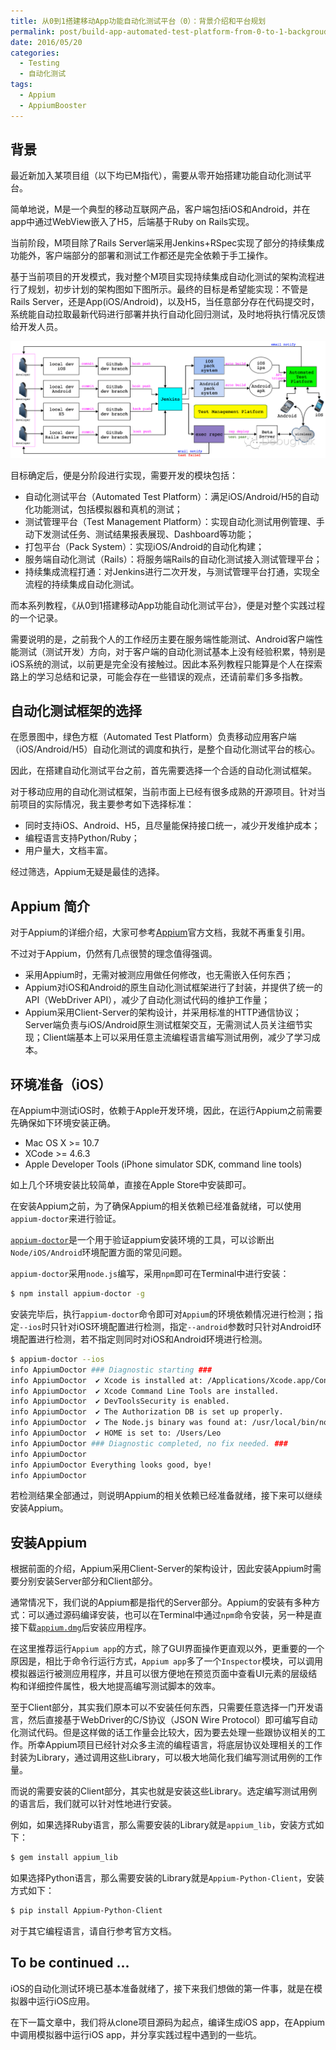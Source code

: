```yaml
---
title: 从0到1搭建移动App功能自动化测试平台（0）：背景介绍和平台规划
permalink: post/build-app-automated-test-platform-from-0-to-1-backgroud-introduction
date: 2016/05/20
categories:
  - Testing
  - 自动化测试
tags:
  - Appium
  - AppiumBooster
---
```


## 背景

最近新加入某项目组（以下均已M指代），需要从零开始搭建功能自动化测试平台。

简单地说，M是一个典型的移动互联网产品，客户端包括iOS和Android，并在app中通过WebView嵌入了H5，后端基于Ruby on Rails实现。

当前阶段，M项目除了Rails Server端采用Jenkins+RSpec实现了部分的持续集成功能外，客户端部分的部署和测试工作都还是完全依赖于手工操作。

基于当前项目的开发模式，我对整个M项目实现持续集成自动化测试的架构流程进行了规划，初步计划的架构图如下图所示。最终的目标是希望能实现：不管是Rails Server，还是App(iOS/Android)，以及H5，当任意部分存在代码提交时，系统能自动拉取最新代码进行部署并执行自动化回归测试，及时地将执行情况反馈给开发人员。

![](../images/DebugTalk_Plus_Automated_Test_Platform.jpg)

目标确定后，便是分阶段进行实现，需要开发的模块包括：

- 自动化测试平台（Automated Test Platform）：满足iOS/Android/H5的自动化功能测试，包括模拟器和真机的测试；
- 测试管理平台（Test Management Platform）：实现自动化测试用例管理、手动下发测试任务、测试结果报表展现、Dashboard等功能；
- 打包平台（Pack System）：实现iOS/Android的自动化构建；
- 服务端自动化测试（Rails）：将服务端Rails的自动化测试接入测试管理平台；
- 持续集成流程打通：对Jenkins进行二次开发，与测试管理平台打通，实现全流程的持续集成自动化测试。

而本系列教程，《从0到1搭建移动App功能自动化测试平台》，便是对整个实践过程的一个记录。

需要说明的是，之前我个人的工作经历主要在服务端性能测试、Android客户端性能测试（测试开发）方向，对于客户端的自动化测试基本上没有经验积累，特别是iOS系统的测试，以前更是完全没有接触过。因此本系列教程只能算是个人在探索路上的学习总结和记录，可能会存在一些错误的观点，还请前辈们多多指教。

## 自动化测试框架的选择

在愿景图中，绿色方框（Automated Test Platform）负责移动应用客户端（iOS/Android/H5）自动化测试的调度和执行，是整个自动化测试平台的核心。

因此，在搭建自动化测试平台之前，首先需要选择一个合适的自动化测试框架。

对于移动应用的自动化测试框架，当前市面上已经有很多成熟的开源项目。针对当前项目的实际情况，我主要参考如下选择标准：

- 同时支持iOS、Android、H5，且尽量能保持接口统一，减少开发维护成本；
- 编程语言支持Python/Ruby；
- 用户量大，文档丰富。

经过筛选，Appium无疑是最佳的选择。

## Appium 简介

对于Appium的详细介绍，大家可参考[Appium](http://appium.io/)官方文档，我就不再重复引用。

不过对于Appium，仍然有几点很赞的理念值得强调。

- 采用Appium时，无需对被测应用做任何修改，也无需嵌入任何东西；
- Appium对iOS和Android的原生自动化测试框架进行了封装，并提供了统一的API（WebDriver API），减少了自动化测试代码的维护工作量；
- Appium采用Client-Server的架构设计，并采用标准的HTTP通信协议；Server端负责与iOS/Android原生测试框架交互，无需测试人员关注细节实现；Client端基本上可以采用任意主流编程语言编写测试用例，减少了学习成本。

## 环境准备（iOS）

在Appium中测试iOS时，依赖于Apple开发环境，因此，在运行Appium之前需要先确保如下环境安装正确。

- Mac OS X >= 10.7
- XCode >= 4.6.3
- Apple Developer Tools (iPhone simulator SDK, command line tools)

如上几个环境安装比较简单，直接在Apple Store中安装即可。

在安装Appium之前，为了确保Appium的相关依赖已经准备就绪，可以使用`appium-doctor`来进行验证。

[`appium-doctor`](https://github.com/appium/appium-doctor)是一个用于验证appium安装环境的工具，可以诊断出`Node/iOS/Android`环境配置方面的常见问题。

`appium-doctor`采用`node.js`编写，采用`npm`即可在Terminal中进行安装：

~~~sh
$ npm install appium-doctor -g
~~~

安装完毕后，执行`appium-doctor`命令即可对`Appium`的环境依赖情况进行检测；指定`--ios`时只针对iOS环境配置进行检测，指定`--android`参数时只针对Android环境配置进行检测，若不指定则同时对iOS和Android环境进行检测。

~~~sh
$ appium-doctor --ios
info AppiumDoctor ### Diagnostic starting ###
info AppiumDoctor  ✔ Xcode is installed at: /Applications/Xcode.app/Contents/Developer
info AppiumDoctor  ✔ Xcode Command Line Tools are installed.
info AppiumDoctor  ✔ DevToolsSecurity is enabled.
info AppiumDoctor  ✔ The Authorization DB is set up properly.
info AppiumDoctor  ✔ The Node.js binary was found at: /usr/local/bin/node
info AppiumDoctor  ✔ HOME is set to: /Users/Leo
info AppiumDoctor ### Diagnostic completed, no fix needed. ###
info AppiumDoctor
info AppiumDoctor Everything looks good, bye!
info AppiumDoctor
~~~

若检测结果全部通过，则说明Appium的相关依赖已经准备就绪，接下来可以继续安装Appium。

## 安装Appium

根据前面的介绍，Appium采用Client-Server的架构设计，因此安装Appium时需要分别安装Server部分和Client部分。

通常情况下，我们说的Appium都是指代的Server部分。Appium的安装有多种方式：可以通过源码编译安装，也可以在Terminal中通过`npm`命令安装，另一种是直接下载[`appium.dmg`](https://github.com/appium/appium/releases)后安装应用程序。

在这里推荐运行`Appium app`的方式，除了GUI界面操作更直观以外，更重要的一个原因是，相比于命令行运行方式，`Appium app`多了一个`Inspector`模块，可以调用模拟器运行被测应用程序，并且可以很方便地在预览页面中查看UI元素的层级结构和详细控件属性，极大地提高编写测试脚本的效率。

至于Client部分，其实我们原本可以不安装任何东西，只需要任意选择一门开发语言，然后直接基于WebDriver的C/S协议（JSON Wire Protocol）即可编写自动化测试代码。但是这样做的话工作量会比较大，因为要去处理一些跟协议相关的工作。所幸Appium项目已经针对众多主流的编程语言，将底层协议处理相关的工作封装为Library，通过调用这些Library，可以极大地简化我们编写测试用例的工作量。

而说的需要安装的Client部分，其实也就是安装这些Library。选定编写测试用例的语言后，我们就可以针对性地进行安装。

例如，如果选择Ruby语言，那么需要安装的Library就是`appium_lib`，安装方式如下：

~~~sh
$ gem install appium_lib
~~~

如果选择Python语言，那么需要安装的Library就是`Appium-Python-Client`，安装方式如下：

~~~sh
$ pip install Appium-Python-Client
~~~

对于其它编程语言，请自行参考官方文档。

## To be continued ...

iOS的自动化测试环境已基本准备就绪了，接下来我们想做的第一件事，就是在模拟器中运行iOS应用。

在下一篇文章中，我们将从clone项目源码为起点，编译生成iOS app，在Appium中调用模拟器中运行iOS app，并分享实践过程中遇到的一些坑。
